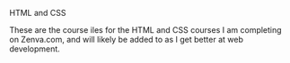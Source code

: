 HTML and CSS

These are the course iles for the HTML and CSS courses I am completing on Zenva.com, and will likely be added to as I get better at web development.
